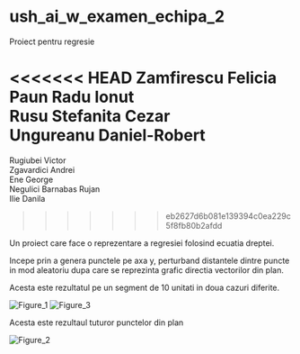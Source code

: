 # ush_ai_w_examen_echipa_2
Proiect pentru regresie

<<<<<<< HEAD
Zamfirescu Felicia <br/>
Paun Radu Ionut <br/>
Rusu Stefanita Cezar <br/>
Ungureanu Daniel-Robert <br/>
=======
Rugiubei Victor <br/>
Zgavardici Andrei <br/>
Ene George <br/>
Negulici Barnabas Rujan <br/>
Ilie Danila <br/>
>>>>>>> eb2627d6b081e139394c0ea229c5f8fb80b2afdd

Un proiect care face o reprezentare a regresiei folosind ecuatia dreptei.

Incepe prin a genera punctele pe axa y, perturband distantele dintre puncte in mod aleatoriu dupa care se reprezinta grafic directia vectorilor din plan.

Acesta este rezultatul pe un segment de 10 unitati in doua cazuri diferite.

![Figure_1](https://user-images.githubusercontent.com/72442707/215260771-56680f02-b90b-4af8-b834-6709044fe928.png)
![Figure_3](https://user-images.githubusercontent.com/72442707/215260902-75f65dc5-c859-4ef3-9a4b-8e9a0d89417c.png)


Acesta este rezultaul tuturor punctelor din plan

![Figure_2](https://user-images.githubusercontent.com/72442707/215260899-29ca62ad-d52b-4f57-b5dc-d5cc80a5696b.png)
